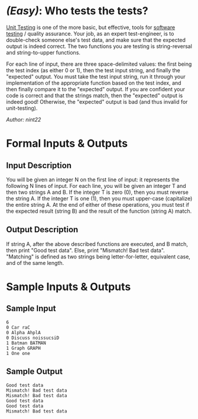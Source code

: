 # [](#EasyIcon) *(Easy)*: Who tests the tests?

[Unit Testing](http://en.wikipedia.org/wiki/Unit_testing) is one of the more basic, but effective, tools for [software testing](http://en.wikipedia.org/wiki/Software_testing) / quality assurance. Your job, as an expert test-engineer, is to double-check someone else's test data, and make sure that the expected output is indeed correct. The two functions you are testing is string-reversal and string-to-upper functions.

For each line of input, there are three space-delimited values: the first being the test index (as either 0 or 1), then the test input string, and finally the "expected" output. You must take the test input string, run it through your implementation of the appropriate function based on the test index, and then finally compare it to the "expected" output. If you are confident your code is correct and that the strings match, then the "expected" output is indeed good! Otherwise, the "expected" output is bad (and thus invalid for unit-testing).

*Author: nint22*

# Formal Inputs & Outputs
## Input Description

You will be given an integer N on the first line of input: it represents the following N lines of input. For each line, you will be given an integer T and then two strings A and B. If the integer T is zero (0), then you must reverse the string A. If the integer T is one (1), then you must upper-case (capitalize) the entire string A. At the end of either of these operations, you must test if the expected result (string B) and the result of the function (string A) match.

## Output Description

If string A, after the above described functions are executed, and B match, then print "Good test data". Else, print "Mismatch! Bad test data". "Matching" is defined as two strings being letter-for-letter, equivalent case, and of the same length.

# Sample Inputs & Outputs
## Sample Input

    6
    0 Car raC
    0 Alpha AhplA
    0 Discuss noissucsiD
    1 Batman BATMAN
    1 Graph GRAPH
    1 One one

## Sample Output

    Good test data
    Mismatch! Bad test data
    Mismatch! Bad test data
    Good test data
    Good test data
    Mismatch! Bad test data